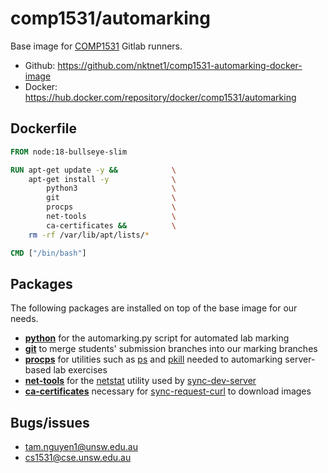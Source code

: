 # comp1531/automarking

Base image for [COMP1531](https://webcms3.cse.unsw.edu.au/COMP1531/23T2/outline) Gitlab runners.

- Github: https://github.com/nktnet1/comp1531-automarking-docker-image
- Docker: https://hub.docker.com/repository/docker/comp1531/automarking

## Dockerfile

```dockerfile
FROM node:18-bullseye-slim

RUN apt-get update -y &&            \
    apt-get install -y              \
        python3                     \
        git                         \
        procps                      \
        net-tools                   \
        ca-certificates &&          \
    rm -rf /var/lib/apt/lists/*

CMD ["/bin/bash"]
```

## Packages

The following packages are installed on top of the base image for our needs.

- **[python](https://www.python.org)** for the automarking.py script for automated lab marking
- **[git](https://git-scm.com)** to merge students' submission branches into our marking branches
- **[procps](https://www.linux.co.cr/ldp/lfs/appendixa/procps.html)** for utilities such as [ps](https://man7.org/linux/man-pages/man1/ps.1.html) and [pkill](https://linux.die.net/man/1/pkill) needed to automarking server-based lab exercises
- **[net-tools](https://net-tools.sourceforge.io)** for the [netstat](https://linux.die.net/man/8/netstat) utility used by [sync-dev-server](https://github.com/nktnet1/sync-dev-server)
- **[ca-certificates](https://packages.debian.org/bullseye/ca-certificates)** necessary for [sync-request-curl](https://github.com/nktnet1/sync-request-curl) to download images

## Bugs/issues

- tam.nguyen1@unsw.edu.au
- cs1531@cse.unsw.edu.au

